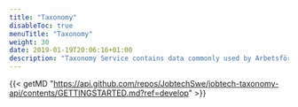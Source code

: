 ```yaml
---
title: "Taxonomy"
disableToc: true
menuTitle: "Taxonomy"
weight: 30
date: 2019-01-19T20:06:16+01:00
description: "Taxonomy Service contains data commonly used by Arbetsförmedlingen. For example you can find all occupation names, all Unemployment Benefit Societies (a-kassor), local groups (SSYK)."
---
```


{{< getMD "https://api.github.com/repos/JobtechSwe/jobtech-taxonomy-api/contents/GETTINGSTARTED.md?ref=develop" >}}




